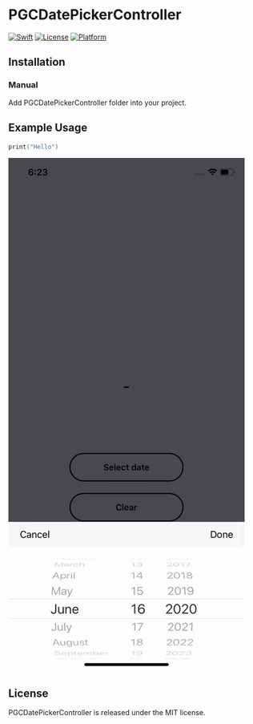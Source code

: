 # PGCDatePickerController

[![Swift](https://img.shields.io/badge/swift-5.0-orange.svg?style=flat)](https://developer.apple.com/swift/)
[![License](https://img.shields.io/badge/license-MIT-71787A.svg)](https://tldrlegal.com/license/mit-license)
[![Platform](https://img.shields.io/badge/platform-ios-lightgrey.svg)](https://developer.apple.com/ios/)

## Installation

### Manual

Add PGCDatePickerController folder into your project.

## Example Usage

```swift
print("Hello")
```

![Alt Text](https://github.com/aguilarpgc/PGCDatePickerController/blob/master/Images/example.gif?raw=true)

## License

PGCDatePickerController is released under the MIT license.
